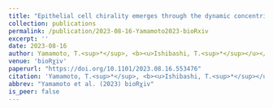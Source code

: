```yaml
---
title: "Epithelial cell chirality emerges through the dynamic concentric pattern of actomyosin"
collection: publications
permalink: /publication/2023-08-16-Yamamoto2023-bioRxiv
excerpt: ''
date: 2023-08-16
author: Yamamoto, T.<sup>*</sup>, <b><u>Ishibashi, T.<sup>*</sup></u></b>, Kiyosue-Mimori, Y., Hiver, S., Tokushige, N., Tarama, M., Takeichi, M., Shibata, T.<sup>†</sup>
venue: 'bioRχiv'
paperurl: "https://doi.org/10.1101/2023.08.16.553476"
citation: 'Yamamoto, T.<sup>*</sup>, <b><u>Ishibashi, T.<sup>*</sup></u></b>, Kiyosue-Mimori, Y., Hiver, S., Tokushige, N., Tarama, M., Takeichi, M., Shibata, T.<sup>†</sup> (2023) "Epithelial cell chirality emerges through the dynamic concentric pattern of actomyosin" <i>bioRχiv</i>.'
abbrev: "Yamamoto et al. (2023) bioRχiv"
is_peer: false
---
```

